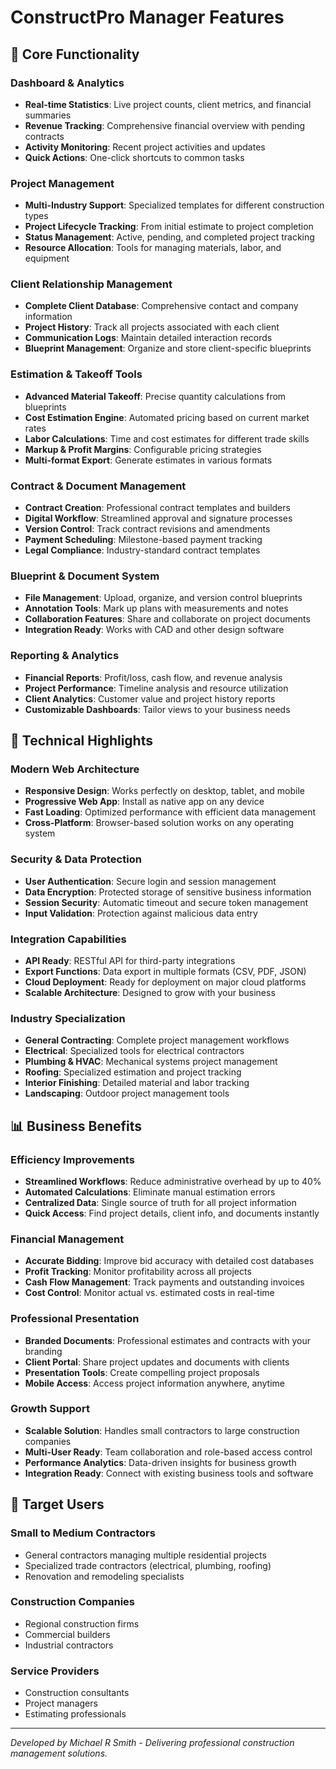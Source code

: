 # ConstructPro Manager Features

## 🚀 Core Functionality

### Dashboard & Analytics
- **Real-time Statistics**: Live project counts, client metrics, and financial summaries
- **Revenue Tracking**: Comprehensive financial overview with pending contracts
- **Activity Monitoring**: Recent project activities and updates
- **Quick Actions**: One-click shortcuts to common tasks

### Project Management
- **Multi-Industry Support**: Specialized templates for different construction types
- **Project Lifecycle Tracking**: From initial estimate to project completion
- **Status Management**: Active, pending, and completed project tracking
- **Resource Allocation**: Tools for managing materials, labor, and equipment

### Client Relationship Management
- **Complete Client Database**: Comprehensive contact and company information
- **Project History**: Track all projects associated with each client
- **Communication Logs**: Maintain detailed interaction records
- **Blueprint Management**: Organize and store client-specific blueprints

### Estimation & Takeoff Tools
- **Advanced Material Takeoff**: Precise quantity calculations from blueprints
- **Cost Estimation Engine**: Automated pricing based on current market rates  
- **Labor Calculations**: Time and cost estimates for different trade skills
- **Markup & Profit Margins**: Configurable pricing strategies
- **Multi-format Export**: Generate estimates in various formats

### Contract & Document Management
- **Contract Creation**: Professional contract templates and builders
- **Digital Workflow**: Streamlined approval and signature processes
- **Version Control**: Track contract revisions and amendments
- **Payment Scheduling**: Milestone-based payment tracking
- **Legal Compliance**: Industry-standard contract templates

### Blueprint & Document System
- **File Management**: Upload, organize, and version control blueprints
- **Annotation Tools**: Mark up plans with measurements and notes
- **Collaboration Features**: Share and collaborate on project documents
- **Integration Ready**: Works with CAD and other design software

### Reporting & Analytics
- **Financial Reports**: Profit/loss, cash flow, and revenue analysis
- **Project Performance**: Timeline analysis and resource utilization
- **Client Analytics**: Customer value and project history reports
- **Customizable Dashboards**: Tailor views to your business needs

## 🔧 Technical Highlights

### Modern Web Architecture
- **Responsive Design**: Works perfectly on desktop, tablet, and mobile
- **Progressive Web App**: Install as native app on any device
- **Fast Loading**: Optimized performance with efficient data management
- **Cross-Platform**: Browser-based solution works on any operating system

### Security & Data Protection
- **User Authentication**: Secure login and session management
- **Data Encryption**: Protected storage of sensitive business information
- **Session Security**: Automatic timeout and secure token management
- **Input Validation**: Protection against malicious data entry

### Integration Capabilities
- **API Ready**: RESTful API for third-party integrations
- **Export Functions**: Data export in multiple formats (CSV, PDF, JSON)
- **Cloud Deployment**: Ready for deployment on major cloud platforms
- **Scalable Architecture**: Designed to grow with your business

### Industry Specialization
- **General Contracting**: Complete project management workflows
- **Electrical**: Specialized tools for electrical contractors
- **Plumbing & HVAC**: Mechanical systems project management
- **Roofing**: Specialized estimation and project tracking
- **Interior Finishing**: Detailed material and labor tracking
- **Landscaping**: Outdoor project management tools

## 📊 Business Benefits

### Efficiency Improvements
- **Streamlined Workflows**: Reduce administrative overhead by up to 40%
- **Automated Calculations**: Eliminate manual estimation errors
- **Centralized Data**: Single source of truth for all project information
- **Quick Access**: Find project details, client info, and documents instantly

### Financial Management
- **Accurate Bidding**: Improve bid accuracy with detailed cost databases
- **Profit Tracking**: Monitor profitability across all projects
- **Cash Flow Management**: Track payments and outstanding invoices
- **Cost Control**: Monitor actual vs. estimated costs in real-time

### Professional Presentation
- **Branded Documents**: Professional estimates and contracts with your branding
- **Client Portal**: Share project updates and documents with clients
- **Presentation Tools**: Create compelling project proposals
- **Mobile Access**: Access project information anywhere, anytime

### Growth Support
- **Scalable Solution**: Handles small contractors to large construction companies
- **Multi-User Ready**: Team collaboration and role-based access control
- **Performance Analytics**: Data-driven insights for business growth
- **Integration Ready**: Connect with existing business tools and software

## 🎯 Target Users

### Small to Medium Contractors
- General contractors managing multiple residential projects
- Specialized trade contractors (electrical, plumbing, roofing)
- Renovation and remodeling specialists

### Construction Companies
- Regional construction firms
- Commercial builders
- Industrial contractors

### Service Providers
- Construction consultants
- Project managers
- Estimating professionals

---

*Developed by Michael R Smith - Delivering professional construction management solutions.*
